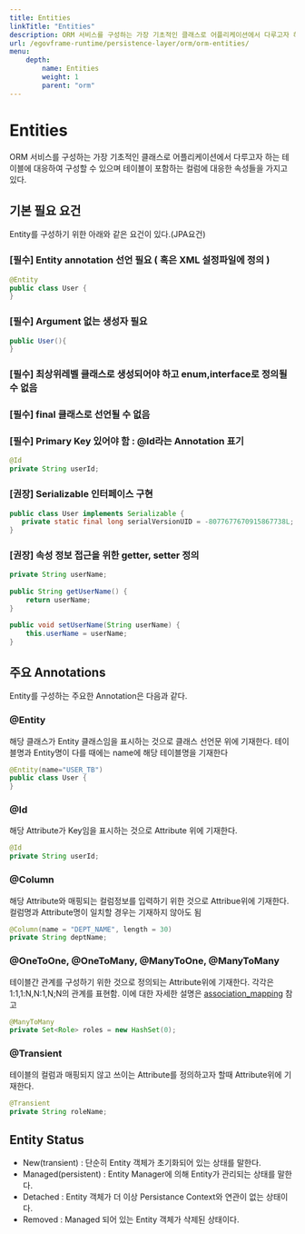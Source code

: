 ```yaml
---
title: Entities
linkTitle: "Entities"
description: ORM 서비스를 구성하는 가장 기초적인 클래스로 어플리케이션에서 다루고자 하는 테이블에 대응하여 구성할 수 있으며 테이블이 포함하는 컬럼에 대응한 속성들을 가지고 있다.
url: /egovframe-runtime/persistence-layer/orm/orm-entities/
menu:
    depth:
        name: Entities
        weight: 1
        parent: "orm"
---
```

# Entities
ORM 서비스를 구성하는 가장 기초적인 클래스로 어플리케이션에서 다루고자 하는 테이블에 대응하여 구성할 수 있으며 테이블이 포함하는 컬럼에 대응한 속성들을 가지고 있다.

## 기본 필요 요건
Entity를 구성하기 위한 아래와 같은 요건이 있다.(JPA요건)

### [필수] Entity annotation 선언 필요 ( 혹은 XML 설정파일에 정의 )
```java
@Entity
public class User {
}
```

### [필수] Argument 없는 생성자 필요
```java
public User(){
}
```

### [필수] 최상위레벨 클래스로 생성되어야 하고 enum,interface로 정의될 수 없음

### [필수] final 클래스로 선언될 수 없음

### [필수] Primary Key 있어야 함 : @Id라는 Annotation 표기
```java
@Id
private String userId;
```

### [권장] Serializable 인터페이스 구현
```java
public class User implements Serializable {
   private static final long serialVersionUID = -8077677670915867738L;
}
```

### [권장] 속성 정보 접근을 위한 getter, setter 정의
```java
private String userName;
 
public String getUserName() {
    return userName;
}

public void setUserName(String userName) {
    this.userName = userName;
}
```

## 주요 Annotations
Entity를 구성하는 주요한 Annotation은 다음과 같다.

### @Entity
해당 클래스가 Entity 클래스임을 표시하는 것으로 클래스 선언문 위에 기재한다. 테이블명과 Entity명이 다를 때에는 name에 해당 테이블명을 기재한다
```java
@Entity(name="USER_TB")
public class User {
}
```
### @Id
해당 Attribute가 Key임을 표시하는 것으로 Attribute 위에 기재한다.
```java
@Id
private String userId;
```

### @Column
해당 Attribute와 매핑되는 컬럼정보를 입력하기 위한 것으로 Attribue위에 기재한다. 컬럼명과 Attribute명이 일치할 경우는 기재하지 않아도 됨
```java
@Column(name = "DEPT_NAME", length = 30)
private String deptName;
```
### @OneToOne, @OneToMany, @ManyToOne, @ManyToMany
테이블간 관계를 구성하기 위한 것으로 정의되는 Attribute위에 기재한다. 각각은 1:1,1:N,N:1,N;N의 관계를 표현함. 이에 대한 자세한 설명은 [association_mapping](./orm-association_mapping.md) 참고
```java
@ManyToMany
private Set<Role> roles = new HashSet(0);
```
### @Transient
테이블의 컬럼과 매핑되지 않고 쓰이는 Attribute를 정의하고자 할때 Attribute위에 기재한다.
```java
@Transient
private String roleName;
```

## Entity Status
- New(transient) : 단순히 Entity 객체가 초기화되어 있는 상태를 말한다.
- Managed(persistent) : Entity Manager에 의해 Entity가 관리되는 상태를 말한다.
- Detached : Entity 객체가 더 이상 Persistance Context와 연관이 없는 상태이다.
- Removed : Managed 되어 있는 Entity 객체가 삭제된 상태이다.